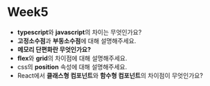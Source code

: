 # Week5

* **typescript**와 **javascript**의 차이는 무엇인가요?
* **고정소수점**과 **부동소수점**에 대해 설명해주세요.
* **메모리 단편화란 무엇인가요?**
* **flex**와 **grid**의 차이점에 대해 설명해주세요.
* css의 **position** 속성에 대해 설명해주세요.
* React에서 **클래스형 컴포넌트**와 **함수형 컴포넌트**의 차이점이 무엇인가요?
